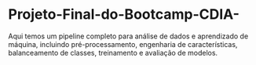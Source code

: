 # Projeto-Final-do-Bootcamp-CDIA-
Aqui temos um pipeline completo para análise de dados e aprendizado de máquina, incluindo pré-processamento, engenharia de características, balanceamento de classes, treinamento e avaliação de modelos.
